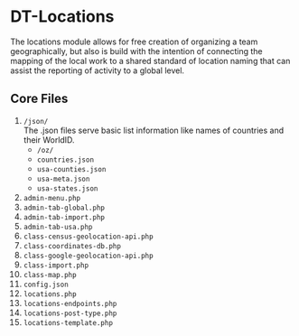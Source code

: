 # DT-Locations
The locations module allows for free creation of organizing a team geographically, but also is build with the intention of
connecting the mapping of the local work to a shared standard of location naming that can assist the reporting of activity
to a global level. 

## Core Files

1. `/json/`  
   The .json files serve basic list information like names of countries and their WorldID.  
   * `/oz/` 
   * `countries.json`
   * `usa-counties.json`
   * `usa-meta.json`
   * `usa-states.json`
1. `admin-menu.php`
1. `admin-tab-global.php`
1. `admin-tab-import.php`
1. `admin-tab-usa.php`
1. `class-census-geolocation-api.php`
1. `class-coordinates-db.php`
1. `class-google-geolocation-api.php`
1. `class-import.php`
1. `class-map.php`
1. `config.json`
1. `locations.php`
1. `locations-endpoints.php`
1. `locations-post-type.php`
1. `locations-template.php`
